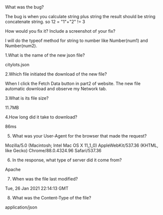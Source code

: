 What was the bug?

The bug is when you calculate string plus string the result should be string concatenate string. so 12 = "1"+"2" != 3

How would you fix it? Include a screenshot of your fix?

I will do the typeof method for string to number like Number(num1) and Number(num2). 

1.What is the name of the new json file?

citylots.json

2.Which file initiated the download of the new file?

When I click the Fetch Data button in part2 of website. The new file automatic download and observe my Network tab.

3.What is its file size?

11.7MB

4.How long did it take to download?

86ms

5. What was your User-Agent for the browser that made the request?

Mozilla/5.0 (Macintosh; Intel Mac OS X 11_1_0) AppleWebKit/537.36 (KHTML, like Gecko) Chrome/88.0.4324.96 Safari/537.36

6. In the response, what type of server did it come from?

  Apache
  
7. When was the file last modified?

Tue, 26 Jan 2021 22:14:13 GMT

8. What was the Content-Type of the file?

application/json


